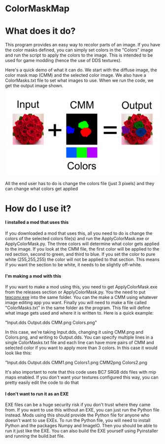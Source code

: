 # ColorMaskMap

# What does it do?
This program provides an easy way to recolor parts of an image. If you have the color masks defined, you can simply set colors in the "Colors" image and run the script to apply the colors to the image. This is intended to be used for game modding (hence the use of DDS textures).

Here's a quick demo of what it can do. We start with the diffuse image, the color mask map (CMM) and the selected color image. We also have a ColorMasks.txt file to set what images to use. When we run the code, we get the output image shown.
![alt text](https://github.com/Arsinia/ColorMaskMap/blob/main/PicturesForREADME/ColorMaskMapExample.png?raw=true)

All the end user has to do is change the colors file (just 3 pixels) and they can change what colors get applied

# How do I use it?
#### I installed a mod that uses this
If you downloaded a mod that uses this, all you need to do is change the colors of the selected colors file(s) and run the ApplyColorMask.exe or ApplyColorMask.py. The three colors will determine what color gets applied to the image. If you look at the CMM file, the first color will be applied to the red section, second to green, and third to blue. If you set the color to pure white (255,255,255) the color will not be applied to that section. This means if you want the section to be white, it needs to be slightly off-white. 

#### I'm making a mod with this
If you want to make a mod using this, you need to get ApplyColorMask.exe from the releases section or ApplyColorMask.py. You the need to put [texconv.exe](https://github.com/Microsoft/DirectXTex/wiki/Texconv) into the same folder. You can the make a CMM using whatever image editing app you want. Finally you will need to make a file called "ColorMasks.txt" in the same folder as the program. This file will define what image gets used and where it is written to. Here is a quick example:

"Input.dds Output.dds CMM.png Colors.png"

In this case, we're taking Input.dds, changing it using CMM.png and Colors.png, and writing to Output.dds. You can specify multiple lines in a single ColorMasks.txt file and each line can have more pairs of CMM and selected color if you want to apply more than 3 colors. In this case it would look like this:

"Input.dds Output.dds CMM1.png Colors1.png CMM2png Colors2.png

It's also important to note that this code uses BC7 SRGB dds files with mip maps enabled. If you don't want your textures configured this way, you can pretty easily edit the code to do that

#### I don't want to run it as an EXE
EXE files can be a huge security risk if you don't trust where they came from. If you want to use this without an EXE, you can just run the Python file instead. Mods using this should provide the Python file for anyone who doesn't want to use EXEs. To run the Python file, you will need to install Python and the packages Numpy and ImageIO. Then you should be able to run it just like the EXE. You can also build the EXE yourself using Pyinstaller and running the build.bat file.

